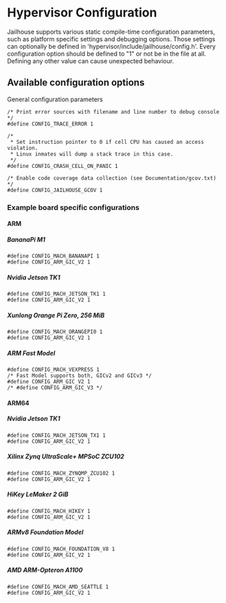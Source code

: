 Hypervisor Configuration
========================

Jailhouse supports various static compile-time configuration
parameters, such as platform specific settings and debugging options.
Those settings can optionally be defined in
'hypervisor/include/jailhouse/config.h'.
Every configuration option should be defined to "1" or not be in the file at
all. Defining any other value can cause unexpected behaviour.

Available configuration options
-------------------------------

General configuration parameters

    /* Print error sources with filename and line number to debug console */
    #define CONFIG_TRACE_ERROR 1

    /*
     * Set instruction pointer to 0 if cell CPU has caused an access violation.
     * Linux inmates will dump a stack trace in this case.
     */
    #define CONFIG_CRASH_CELL_ON_PANIC 1

    /* Enable code coverage data collection (see Documentation/gcov.txt) */
    #define CONFIG_JAILHOUSE_GCOV 1

### Example board specific configurations

#### ARM

##### BananaPi M1

    #define CONFIG_MACH_BANANAPI 1
    #define CONFIG_ARM_GIC_V2 1

##### Nvidia Jetson TK1

    #define CONFIG_MACH_JETSON_TK1 1
    #define CONFIG_ARM_GIC_V2 1

##### Xunlong Orange Pi Zero, 256 MiB

    #define CONFIG_MACH_ORANGEPI0 1
    #define CONFIG_ARM_GIC_V2 1

##### ARM Fast Model

    #define CONFIG_MACH_VEXPRESS 1
    /* Fast Model supports both, GICv2 and GICv3 */
    #define CONFIG_ARM_GIC_V2 1
    /* #define CONFIG_ARM_GIC_V3 */

#### ARM64

##### Nvidia Jetson TK1

    #define CONFIG_MACH_JETSON_TX1 1
    #define CONFIG_ARM_GIC_V2 1

##### Xilinx Zynq UltraScale+ MPSoC ZCU102

    #define CONFIG_MACH_ZYNQMP_ZCU102 1
    #define CONFIG_ARM_GIC_V2 1

##### HiKey LeMaker 2 GiB

    #define CONFIG_MACH_HIKEY 1
    #define CONFIG_ARM_GIC_V2 1

##### ARMv8 Foundation Model

    #define CONFIG_MACH_FOUNDATION_V8 1
    #define CONFIG_ARM_GIC_V2 1

##### AMD ARM-Opteron A1100

    #define CONFIG_MACH_AMD_SEATTLE 1
    #define CONFIG_ARM_GIC_V2 1
